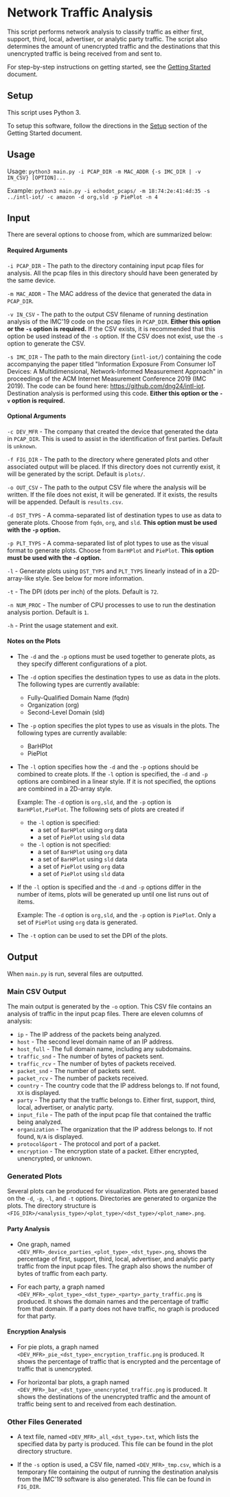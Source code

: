 # Network Traffic Analysis

This script performs network analysis to classify traffic as either first, support, third, local, advertiser, or analytic party traffic. The script also determines the amount of unencrypted traffic and the destinations that this unencrypted traffic is being received from and sent to.

For step-by-step instructions on getting started, see the [Getting Started](Getting_Started.md) document.

## Setup

This script uses Python 3.

To setup this software, follow the directions in the [Setup](Getting_Started.md#setup) section of the Getting Started document.

## Usage

Usage: `python3 main.py -i PCAP_DIR -m MAC_ADDR {-s IMC_DIR | -v IN_CSV} [OPTION]...`

Example: `python3 main.py -i echodot_pcaps/ -m 18:74:2e:41:4d:35 -s ../intl-iot/ -c amazon -d org,sld -p PiePlot -n 4`

## Input

There are several options to choose from, which are summarized below:

#### Required Arguments

`-i PCAP_DIR` - The path to the directory containing input pcap files for analysis. All the pcap files in this directory should have been generated by the same device.

`-m MAC_ADDR` - The MAC address of the device that generated the data in `PCAP_DIR`.

`-v IN_CSV` - The path to the output CSV filename of running destination analysis of the IMC'19 code on the pcap files in `PCAP_DIR`. **Either this option or the `-s` option is required.** If the CSV exists, it is recommended that this option be used instead of the `-s` option. If the CSV does not exist, use the `-s` option to generate the CSV.

`-s IMC_DIR` - The path to the main directory (`intl-iot/`) containing the code accompanying the paper titled "Information Exposure From Consumer IoT Devices: A Multidimensional, Network-Informed Measurement Approach" in proceedings of the ACM Internet Measurement Conference 2019 (IMC 2019). The code can be found here: https://github.com/dng24/intl-iot. Destination analysis is performed using this code. **Either this option or the `-v` option is required.**

#### Optional Arguments

`-c DEV_MFR` - The company that created the device that generated the data in `PCAP_DIR`. This is used to assist in the identification of first parties. Default is `unknown`.

`-f FIG_DIR` - The path to the directory where generated plots and other associated output will be placed. If this directory does not currently exist, it will be generated by the script. Default is `plots/`.

`-o OUT_CSV` - The path to the output CSV file where the analysis will be written. If the file does not exist, it will be generated. If it exists, the results will be appended. Default is `results.csv`.

`-d DST_TYPS` - A comma-separated list of destination types to use as data to generate plots. Choose from `fqdn`, `org`, and `sld`. **This option must be used with the `-p` option.**

`-p PLT_TYPS` - A comma-separated list of plot types to use as the visual format to generate plots. Choose from `BarHPlot` and `PiePlot`. **This option must be used with the `-d` option.**

`-l` - Generate plots using `DST_TYPS` and `PLT_TYPS` linearly instead of in a 2D-array-like style. See below for more information.

`-t` - The DPI (dots per inch) of the plots. Default is `72`.

`-n NUM_PROC` - The number of CPU processes to use to run the destination analysis portion. Default is `1`.

`-h` - Print the usage statement and exit.

#### Notes on the Plots

- The `-d` and the `-p` options must be used together to generate plots, as they specify different configurations of a plot.

- The `-d` option specifies the destination types to use as data in the plots. The following types are currently available:
  - Fully-Qualified Domain Name (fqdn)
  - Organization (org)
  - Second-Level Domain (sld)

- The `-p` option specifies the plot types to use as visuals in the plots. The following types are currently available:
  - BarHPlot
  - PiePlot

- The `-l` option specifies how the `-d` and the `-p` options should be combined to create plots. If the `-l` option is specified, the `-d` and `-p` options are combined in a linear style. If it is not specified, the options are combined in a 2D-array style.
  
  Example: The `-d` option is `org,sld`, and the `-p` option is `BarHPlot,PiePlot`. The following sets of plots are created if
  - the `-l` option is specified:
    - a set of `BarHPlot` using `org` data
    - a set of `PiePlot` using `sld` data
  - the `-l` option is not specified:
    - a set of `BarHPlot` using `org` data
    - a set of `BarHPlot` using `sld` data
    - a set of `PiePlot` using `org` data
    - a set of `PiePlot` using `sld` data

- If the `-l` option is specified and the `-d` and `-p` options differ in the number of items, plots will be generated up until one list runs out of items.
  
  Example: The `-d` option is `org,sld`, and the `-p` option is `PiePlot`. Only a set of `PiePlot` using `org` data is generated.

- The `-t` option can be used to set the DPI of the plots.

## Output

When `main.py` is run, several files are outputted.

### Main CSV Output

The main output is generated by the `-o` option. This CSV file contains an analysis of traffic in the input pcap files. There are eleven columns of analysis:

- `ip` - The IP address of the packets being analyzed.
- `host` - The second level domain name of an IP address.
- `host_full` - The full domain name, including any subdomains.
- `traffic_snd` - The number of bytes of packets sent.
- `traffic_rcv` - The number of bytes of packets received.
- `packet_snd` - The number of packets sent.
- `packet_rcv` - The number of packets received.
- `country` - The country code that the IP address belongs to. If not found, `XX` is displayed.
- `party` - The party that the traffic belongs to. Either first, support, third, local, advertiser, or analytic party.
- `input_file` - The path of the input pcap file that contained the traffic being analyzed.
- `organization` - The organization that the IP address belongs to. If not found, `N/A` is displayed.
- `protocol&port` - The protocol and port of a packet.
- `encryption` - The encryption state of a packet. Either encrypted, unencrypted, or unknown.

### Generated Plots

Several plots can be produced for visualization. Plots are generated based on the `-d`, `-p`, `-l`, and `-t` options. Directories are generated to organize the plots. The directory structure is `<FIG_DIR>/<analysis_type>/<plot_type>/<dst_type>/<plot_name>.png`.

#### Party Analysis

- One graph, named `<DEV_MFR>_device_parties_<plot_type>_<dst_type>.png`, shows the percentage of first, support, third, local, advertiser, and analytic party traffic from the input pcap files. The graph also shows the number of bytes of traffic from each party.

- For each party, a graph named `<DEV_MFR>_<plot_type>_<dst_type>_<party>_party_traffic.png` is produced. It shows the domain names and the percentage of traffic from that domain. If a party does not have traffic, no graph is produced for that party.

#### Encryption Analysis

- For pie plots, a graph named `<DEV_MFR>_pie_<dst_type>_encryption_traffic.png` is produced. It shows the percentage of traffic that is encrypted and the percentage of traffic that is unencrypted.

- For horizontal bar plots, a graph named `<DEV_MFR>_bar_<dst_type>_unencrypted_traffic.png` is produced. It shows the destinations of the unencrypted traffic and the amount of traffic being sent to and received from each destination.

### Other Files Generated

- A text file, named `<DEV_MFR>_all_<dst_type>.txt`, which lists the specified data by party is produced. This file can be found in the plot directory structure.

- If the `-s` option is used, a CSV file, named `<DEV_MFR>_tmp.csv`, which is a temporary file containing the output of running the destination analysis from the IMC'19 software is also generated. This file can be found in `FIG_DIR`.

